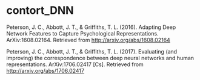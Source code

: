 # contort_DNN
Peterson, J. C., Abbott, J. T., & Griffiths, T. L. (2016). Adapting Deep
Network Features to Capture Psychological Representations. ArXiv:1608.02164.
Retrieved from http://arxiv.org/abs/1608.02164


Peterson, J. C., Abbott, J. T., & Griffiths, T. L. (2017). Evaluating
(and improving) the correspondence between deep neural networks and human
representations. ArXiv:1706.02417 [Cs]. Retrieved from
http://arxiv.org/abs/1706.02417
